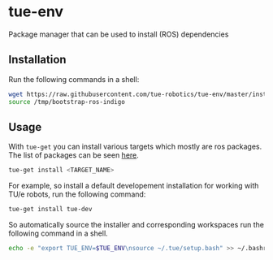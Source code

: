 # tue-env
Package manager that can be used to install (ROS) dependencies

## Installation
Run the following commands in a shell:
```bash
wget https://raw.githubusercontent.com/tue-robotics/tue-env/master/installer/scripts/bootstrap-ros-indigo -O /tmp/bootstrap-ros-indigo
source /tmp/bootstrap-ros-indigo
```

## Usage

With `tue-get` you can install various targets which mostly are ros packages. 
The list of packages can be seen [here](installer/targets).

```bash
tue-get install <TARGET_NAME>
```
For example, so install a default developement installation for working with 
TU/e robots, run the following command:
```bash
tue-get install tue-dev
```
So automatically source the installer and corresponding workspaces run the following
command in a shell.
```bash
echo -e "export TUE_ENV=$TUE_ENV\nsource ~/.tue/setup.bash" >> ~/.bashrc
```
